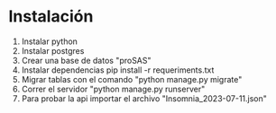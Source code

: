 # Instalación
1. Instalar python
2. Instalar postgres
3. Crear una base de datos "proSAS"
4. Instalar dependencias
pip install -r requeriments.txt
5. Migrar tablas con el comando "python manage.py migrate"
6. Correr el servidor "python manage.py runserver"
7. Para probar la api importar el archivo "Insomnia_2023-07-11.json"